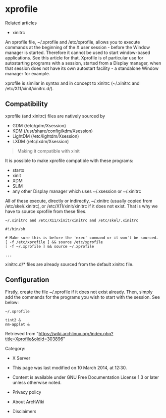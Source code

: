 xprofile
========

Related articles

-   xinitrc

An xprofile file, ~/.xprofile and /etc/xprofile, allows you to execute
commands at the beginning of the X user session - before the Window
manager is started. Therefore it cannot be used to start window-based
applications. See this article for that. Xprofile is of particular use
for autostarting programs with a session, started from a Display
manager, when that session does not have its own autostart facility - a
standalone Window manager for example.

xprofile is similar in syntax and in concept to xinitrc (~/.xinitrc and
/etc/X11/xinit/xinitrc.d/).

Compatibility
-------------

xprofile (and xinitrc) files are natively sourced by

-   GDM (/etc/gdm/Xsession)
-   KDM (/usr/share/config/kdm/Xsession)
-   LightDM (/etc/lightdm/Xsession)
-   LXDM (/etc/lxdm/Xsession)

> Making it compatible with xinit

It is possible to make xprofile compatible with these programs:

-   startx
-   xinit
-   XDM
-   SLiM
-   any other Display manager which uses ~/.xsession or ~/.xinitrc

All of these execute, directly or indirectly, ~/.xinitrc (usually copied
from /etc/skel/.xinitrc), or /etc/X11/xinit/xinitrc if it does not
exist. That is why we have to source xprofile from these files.

    ~/.xinitrc and /etc/X11/xinit/xinitrc and /etc/skel/.xinitrc

    #!/bin/sh

    # Make sure this is before the 'exec' command or it won't be sourced.
    [ -f /etc/xprofile ] && source /etc/xprofile
    [ -f ~/.xprofile ] && source ~/.xprofile

    ...

xinitrc.d/* files are already sourced from the default xinitrc file.

Configuration
-------------

Firstly, create the file ~/.xprofile if it does not exist already. Then,
simply add the commands for the programs you wish to start with the
session. See below:

    ~/.xprofile

    tint2 &
    nm-applet &

Retrieved from
"https://wiki.archlinux.org/index.php?title=Xprofile&oldid=303896"

Category:

-   X Server

-   This page was last modified on 10 March 2014, at 12:30.
-   Content is available under GNU Free Documentation License 1.3 or
    later unless otherwise noted.
-   Privacy policy
-   About ArchWiki
-   Disclaimers
